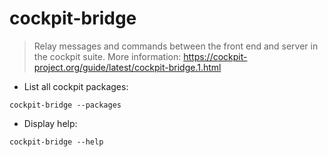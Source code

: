 # cockpit-bridge

> Relay messages and commands between the front end and server in the cockpit suite.
> More information: <https://cockpit-project.org/guide/latest/cockpit-bridge.1.html>

- List all cockpit packages:

`cockpit-bridge --packages`

- Display help:

`cockpit-bridge --help`

